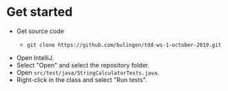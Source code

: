 # Get started

- Get source code
  - ```
    git clone https://github.com/bulingen/tdd-ws-1-october-2019.git
    ```
- Open IntelliJ.
- Select "Open" and select the repository folder.
- Open `src/test/java/StringCalculatorTests.java`.
- Right-click in the class and select "Run tests".

